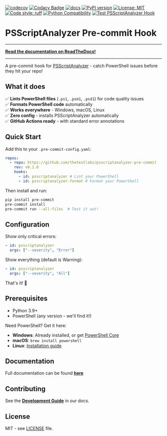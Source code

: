 [![codecov](https://codecov.io/github/thetestlabs/psscriptanalyzer-pre-commit/graph/badge.svg?token=TNARPWYQDS)](https://codecov.io/github/thetestlabs/psscriptanalyzer-pre-commit)
[![Codacy Badge](https://app.codacy.com/project/badge/Grade/8a0abedfefc04e2c8cd015eac0aa8f63)](https://app.codacy.com/gh/thetestlabs/psscriptanalyzer-pre-commit/dashboard?utm_source=gh&utm_medium=referral&utm_content=&utm_campaign=Badge_grade)
[![docs](https://app.readthedocs.org/projects/psscriptanalyzer-pre-commit/badge/?version=latest)](https://readthedocs.org/projects/psscriptanalyzer-pre-commit/)
[![PyPI version](https://badge.fury.io/py/psscriptanalyzer-pre-commit.svg)](https://badge.fury.io/py/psscriptanalyzer-pre-commit)
[![License: MIT](https://img.shields.io/badge/License-MIT-blue.svg)](https://opensource.org/licenses/MIT)
[![Code style: ruff](https://img.shields.io/endpoint?url=https://raw.githubusercontent.com/astral-sh/ruff/main/assets/badge/v2.json)](https://github.com/astral-sh/ruff)
[![Python Compatibility](https://img.shields.io/pypi/pyversions/psscriptanalyzer-pre-commit)](https://pypi.org/project/psscriptanalyzer-pre-commit/)
[![Test PSScriptAnalyzer Hook](https://github.com/thetestlabs/psscriptanalyzer-pre-commit/actions/workflows/test-psscriptanalyzer-hook.yaml/badge.svg)](https://github.com/thetestlabs/psscriptanalyzer-pre-commit/actions/workflows/test-psscriptanalyzer-hook.yaml)

# PSScriptAnalyzer Pre-commit Hook

---

**[Read the documentation on ReadTheDocs!](https://psscriptanalyzer-pre-commit.thetestlabs.io)**

---

A pre-commit hook for [PSScriptAnalyzer](https://github.com/PowerShell/PSScriptAnalyzer) - catch PowerShell issues before they hit your repo!

## What it does

✅ **Lints PowerShell files** (`.ps1`, `.psm1`, `.psd1`) for code quality issues  
✅ **Formats PowerShell code** automatically  
✅ **Works everywhere** - Windows, macOS, Linux  
✅ **Zero config** - installs PSScriptAnalyzer automatically  
✅ **GitHub Actions ready** - with standard error annotations

## Quick Start

Add this to your `.pre-commit-config.yaml`:

```yaml
repos:
  - repo: https://github.com/thetestlabs/psscriptanalyzer-pre-commit
    rev: v0.1.0
    hooks:
      - id: psscriptanalyzer # Lint your PowerShell
      - id: psscriptanalyzer-format # Format your PowerShell
```

Then install and run:

```bash
pip install pre-commit
pre-commit install
pre-commit run --all-files  # Test it out!
```

## Configuration

Show only critical errors:

```yaml
- id: psscriptanalyzer
  args: ["--severity", "Error"]
```

Show everything (default is Warning):

```yaml
- id: psscriptanalyzer
  args: ["--severity", "All"]
```

That's it! 🎉

## Prerequisites

- Python 3.9+
- PowerShell (any version - we'll find it!)

Need PowerShell? Get it here:

- **Windows**: Already installed, or get [PowerShell Core](https://github.com/PowerShell/PowerShell/releases)
- **macOS**: `brew install powershell`
- **Linux**: [Installation guide](https://docs.microsoft.com/en-us/powershell/scripting/install/installing-powershell-on-linux)

## Documentation

Full documentation can be found **[here](https://psscriptanalyzer-pre-commit.thetestlabs.io/)**

## Contributing

See the **[Development Guide](https://psscriptanalyzer-pre-commit.thetestlabs.io/en/latest/development.html)** in our docs.

## License

MIT - see [LICENSE](LICENSE) file.
